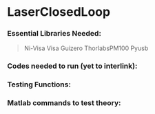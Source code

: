 # LaserClosedLoop


### Essential Libraries Needed:

> Ni-Visa
> Visa
> Guizero
> ThorlabsPM100
> Pyusb


### Codes needed to run (yet to interlink):



### Testing Functions:


### Matlab commands to test theory:


